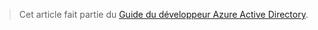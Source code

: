 > Cet article fait partie du [Guide du développeur Azure Active Directory](../articles/active-directory/develop/active-directory-developers-guide.md).
> 
> 



<!--HONumber=Jan17_HO3-->


